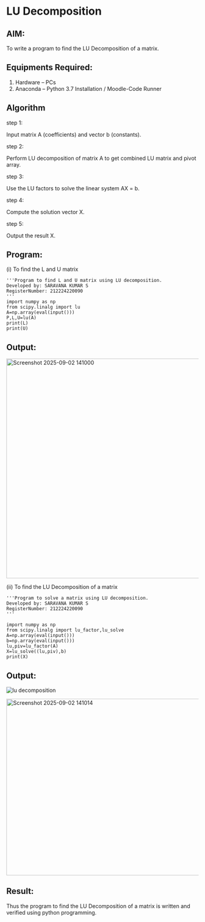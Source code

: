 # LU Decomposition 

## AIM:
To write a program to find the LU Decomposition of a matrix.

## Equipments Required:
1. Hardware – PCs
2. Anaconda – Python 3.7 Installation / Moodle-Code Runner

## Algorithm
step 1:

Input matrix A (coefficients) and vector b (constants).

step 2:

Perform LU decomposition of matrix A to get combined LU matrix and pivot array.

step 3:

Use the LU factors to solve the linear system AX = b.

step 4:

Compute the solution vector X.

step 5:

Output the result X.

## Program:
(i) To find the L and U matrix
```
'''Program to find L and U matrix using LU decomposition.
Developed by: SARAVANA KUMAR S 
RegisterNumber: 212224220090
'''
import numpy as np
from scipy.linalg import lu
A=np.array(eval(input()))
P,L,U=lu(A)
print(L)
print(U)
```
## Output:

<img width="789" height="576" alt="Screenshot 2025-09-02 141000" src="https://github.com/user-attachments/assets/f6f4a7a5-016d-498f-8122-52b9a8b095ec" />

(ii) To find the LU Decomposition of a matrix
```
'''Program to solve a matrix using LU decomposition.
Developed by: SARAVANA KUMAR S
RegisterNumber: 212224220090
'''

import numpy as np
from scipy.linalg import lu_factor,lu_solve
A=np.array(eval(input()))
b=np.array(eval(input()))
lu,piv=lu_factor(A)
X=lu_solve((lu,piv),b)
print(X)

```

## Output:
![lu decomposition]()

<img width="684" height="463" alt="Screenshot 2025-09-02 141014" src="https://github.com/user-attachments/assets/8b4e3a9d-9c70-4ac8-8e3b-7e10a1220b50" />


## Result:
Thus the program to find the LU Decomposition of a matrix is written and verified using python programming.

